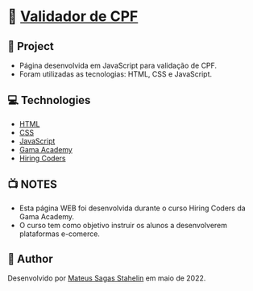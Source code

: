 # :scroll: [Validador de CPF](https://mateus-stahelin.github.io/validador-cpf/)

## :floppy_disk: Project

- Página desenvolvida em JavaScript para validação de CPF.
- Foram utilizadas as tecnologias: HTML, CSS e JavaScript.

## :computer: Technologies

- [HTML](https://www.learn-html.org/)
- [CSS](https://www.css.org/)
- [JavaScript](https://www.javascript.com/)
- [Gama Academy](https://app.gama.academy/)
- [Hiring Coders](https://www.hiringcoders.com.br/)

## :tv: NOTES

- Esta página WEB foi desenvolvida durante o curso Hiring Coders da Gama Academy.
- O curso tem como objetivo instruir os alunos a desenvolverem plataformas e-comerce.

## :mechanical_arm: Author

Desenvolvido por [Mateus Sagas Stahelin](https://www.linkedin.com/in/mateus-sagas-stahelin-03177275/) em maio de 2022.

